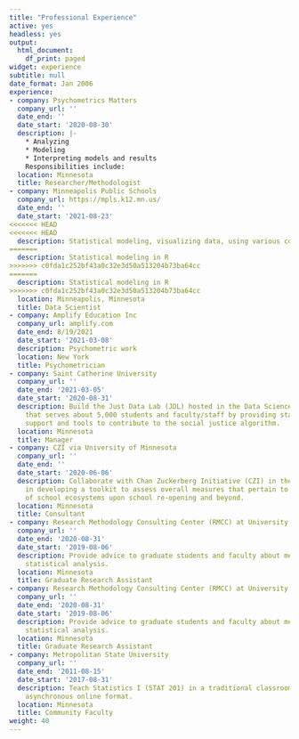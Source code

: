 ```yaml
---
title: "Professional Experience"
active: yes
headless: yes
output:
  html_document:
    df_print: paged
widget: experience
subtitle: null
date_format: Jan 2006
experience:
- company: Psychometrics Matters
  company_url: ''
  date_end: ''
  date_start: '2020-08-30'
  description: |-
    * Analyzing
    * Modeling
    * Interpreting models and results
    Responsibilities include:
  location: Minnesota
  title: Researcher/Methodologist
- company: Minneapolis Public Schools
  company_url: https://mpls.k12.mn.us/
  date_end: ''
  date_start: '2021-08-23'
<<<<<<< HEAD
<<<<<<< HEAD
  description: Statistical modeling, visualizing data, using various coding languages
=======
  description: Statistical modeling in R
>>>>>>> c0fda1c252bf43a0c32e3d50a513204b73ba64cc
=======
  description: Statistical modeling in R
>>>>>>> c0fda1c252bf43a0c32e3d50a513204b73ba64cc
  location: Minneapolis, Minnesota
  title: Data Scientist
- company: Amplify Education Inc
  company_url: amplify.com
  date_end: 8/19/2021
  date_start: '2021-03-08'
  description: Psychometric work
  location: New York
  title: Psychometrician
- company: Saint Catherine University
  company_url: ''
  date_end: '2021-03-05'
  date_start: '2020-08-31'
  description: Build the Just Data Lab (JDL) hosted in the Data Science Institute
    that serves about 5,000 students and faculty/staff by providing statistical analyses
    support and tools to contribute to the social justice algorithm.
  location: Minnesota
  title: Manager
- company: CZI via University of Minnesota
  company_url: ''
  date_end: ''
  date_start: '2020-06-06'
  description: Collaborate with Chan Zuckerberg Initiative (CZI) in the mapping project
    in developing a toolkit to assess overall measures that pertain to the well-being
    of school ecosystems upon school re-opening and beyond.
  location: Minnesota
  title: Consultant
- company: Research Methodology Consulting Center (RMCC) at University of Minnesota
  company_url: ''
  date_end: '2020-08-31'
  date_start: '2019-08-06'
  description: Provide advice to graduate students and faculty about methodology and
    statistical analysis.
  location: Minnesota
  title: Graduate Research Assistant
- company: Research Methodology Consulting Center (RMCC) at University of Minnesota
  company_url: ''
  date_end: '2020-08-31'
  date_start: '2019-08-06'
  description: Provide advice to graduate students and faculty about methodology and
    statistical analysis.
  location: Minnesota
  title: Graduate Research Assistant
- company: Metropolitan State University
  company_url: ''
  date_end: '2011-08-15'
  date_start: '2017-08-31'
  description: Teach Statistics I (STAT 201) in a traditional classroom setting, hybrid-blended,
    asynchronous online format.
  location: Minnesota
  title: Community Faculty
weight: 40
---
```

